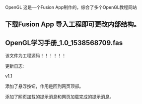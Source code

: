 OpenGL
这是一个Fusion App制作的，综合了多个OpenGL教程网站

下载Fusion App 导入工程即可更改内部结构。
---------------------------------
OpenGL学习手册_1.0_1538568709.fas 
---------------------------------
该文件为工程源码！！！！！！

更新日志:

v1.1

添加了悬浮按钮，作用是回到网页顶部。

添加了网页加载的提示消息和网页加载完成的提示消息。
